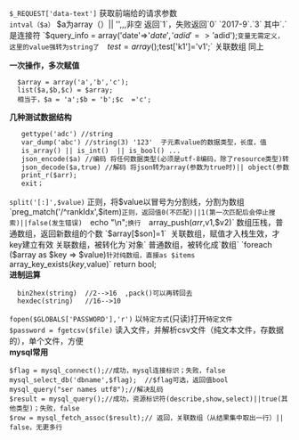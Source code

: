`$_REQUEST['data-text']` 获取前端给的请求参数  
`intval（$a）` $a为array（）|| '',,,非空 返回`1`，失败返回`0`  
`2017-9`.`3` 其中`.`是连接符  
`$query_info = array('date'=>'$date','adid'=>'$adid');` 变量无需定义，这里的value强转为string了  
`$test = array();$test['k1']='v1';` 关联数组 同上  

**一次操作，多次赋值**
```
  $array = array('a','b','c');
  list($a,$b,$c) = $array;
  相当于，$a = 'a';$b = 'b';$c  ='c';
```   


**几种测试数据结构** 

```markdown  
   gettype('adc') //string  
   var_dump('abc') //string(3) '123'  子元素value的数据类型，长度，值
   is_array() || is_int()  || is_bool() ...  
   json_encode($a) //编码 将任何数据类型(必须是utf-8编码，除了resource类型)转为json  
   json_decode($a,true) //解码 将json转为array(参数为true时)|| object(参数为false时)   
   print_r($arr);
   exit；
```  
`split('[:]',$value)` 正则，将$value以冒号为分割线，分割为数组   
`preg_match('/^rankIdx',$item)` 正则，返回值0(不匹配)||1(第一次匹配后会停止搜索)||false(发生错误)  
`echo "\n";` 换行  
`array_push($arr,$v1,$v2)` 数组压栈，普通数组，返回新数组的个数  
`$array[$son]=1`  关联数组，赋值才入栈生效，才key建立有效  
关联数组，被转化为`对象`  
普通数组，被转化成`数组`  
`foreach ($array as $key => $value)` 针对纯数组，直接as $items  
`array_key_exists($key,$value)` return bool;  
**进制运算**  

```  
  bin2hex(string)  //2-->16  ,pack()可以再转回去  
  hexdec(string)   //16-->10
```   
`fopen($GLOBALS['PASSWORD'],'r')` 以`特定方式`(只读)打开`特定文件`  
`$password = fgetcsv($file)` 读入文件，并解析csv文件（纯文本文件，存数据的），单个文件，方便  
**mysql常用**  

```   
$flag = mysql_connect();//成功，mysql连接标识；失败，false  
mysql_select_db('dbname',$flag);  //$flag可选，返回值bool
mysql_query("ser names utf8");//解决乱码  
$result = mysql_query();//成功，资源标识符(describe,show,select)||true(其他类型)；失败，false  
$row = mysql_fetch_assoc($result);// 返回，关联数组（从结果集中取出一行）|| false，无更多行   

```









